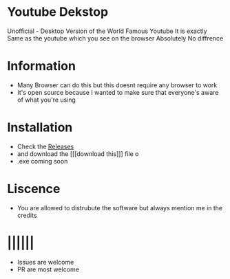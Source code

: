 # Youtube Dekstop
Unofficial - Desktop Version of the World Famous Youtube
It is exactly Same as the youtube which you see on the browser
Absolutely No diffrence

# Information
- Many Browser can do this but this doesnt require any browser to work
- It's open source because I wanted to make sure that everyone's aware of what you're using

# Installation
- Check the [Releases](https://github.com/BhavishyaMaheshwari/youtube-desktop/releases)
- and download the [[[download this]]] file o
- .exe coming soon

# Liscence
- You are allowed to distrubute the software but always mention me in the credits

# ||||||
- Issues are welcome
- PR are most welcome



